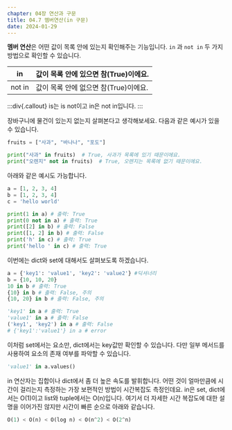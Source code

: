 ```yaml
---
chapter: 04장 연산과 구문
title: 04.7 멤버연산(in 구문)
date: 2024-01-29
---
```


**멤버 연산**은 어떤 값이 목록 안에 있는지 확인해주는 기능입니다. `in` 과 `not in` 두 가지 방법으로 확인할 수 있습니다.

| in     | 값이 목록 안에 있으면 참(True)이에요. |
| ------ | ------------------------------------- |
| not in | 값이 목록 안에 없으면 참(True)이에요. |

:::div{.callout}
is는 is not이고 in은 not in입니다.
:::

장바구니에 물건이 있는지 없는지 살펴본다고 생각해보세요. 다음과 같은 예시가 있을 수 있습니다.

```python
fruits = ["사과", "바나나", "포도"]

print("사과" in fruits)  # True, 사과가 목록에 있기 때문이에요.
print("오렌지" not in fruits)  # True, 오렌지는 목록에 없기 때문이에요.
```

아래와 같은 예시도 가능합니다.

```python
a = [1, 2, 3, 4]
b = [1, 2, 3, 4]
c = 'hello world'

print(1 in a) # 출력: True
print(0 not in a) # 출력: True
print([2] in b) # 출력: False
print([1, 2] in b) # 출력: False
print('h' in c) # 출력: True
print('hello ' in c) # 출력: True
```

이번에는 dict와 set에 대해서도 살펴보도록 하겠습니다.

```python
a = {'key1': 'value1', 'key2': 'value2'} #딕셔너리
b = {10, 10, 20}
10 in b # 출력: True
{10} in b # 출력: False, 주의
{10, 20} in b # 출력: False, 주의

'key1' in a # 출력: True
'value1' in a # 출력: False
('key1', 'key2') in a # 출력: False
# {'key1':'value1'} in a # error
```

이처럼 set에서는 요소만, dict에서는 key값만 확인할 수 있습니다. 다만 일부 메서드를 사용하여 요소의 존재 여부를 파악할 수 있습니다.

```python
'value1' in a.values()
```

in 연산자는 집합이나 dict에서 좀 더 높은 속도를 발휘합니다. 어떤 것이 얼마만큼에 시간이 걸리는지 측정하는 가장 보편적인 방법이 시간복잡도 측정인데요. in은 set, dict에서는 O(1)이고 list와 tuple에서는 O(n)입니다. 여기서 더 자세한 시간 복잡도에 대한 설명을 이어가진 않지만 시간이 빠른 순으로 아래와 같습니다.

```python
O(1) < O(n) < O(log n) < O(n^2) < O(2^n)
```
